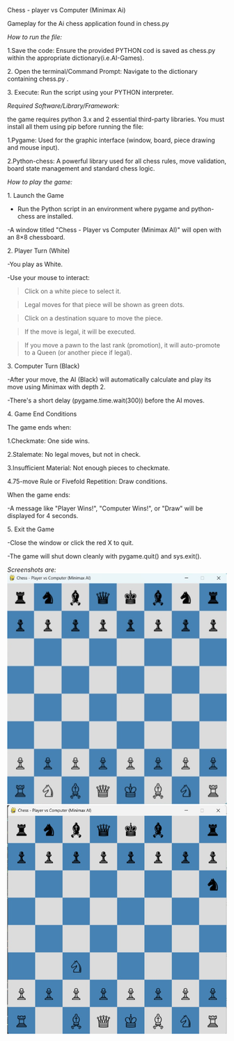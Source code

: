 Chess - player vs Computer (Minimax Ai)



Gameplay for the Ai chess application found in chess.py



*How to run the file:*



1.Save the code: Ensure the provided PYTHON cod is saved as chess.py within the appropriate dictionary(i.e.AI-Games).



2\. Open the terminal/Command Prompt: Navigate to the dictionary containing chess.py .



3\. Execute: Run the script using your PYTHON interpreter.





*Required Software/Library/Framework:*



the game requires python 3.x  and 2 essential third-party libraries. You must install all them using pip before running the file:



1.Pygame: Used for the graphic interface (window, board, piece drawing and mouse input).



2.Python-chess: A powerful library used for all chess rules, move validation, board state management and standard chess logic.





*How to play the game:*



1\. Launch the Game



- Run the Python script in an environment where pygame and python-chess are installed.



-A window titled "Chess - Player vs Computer (Minimax AI)" will open with an 8×8 chessboard.



2\. Player Turn (White)



-You play as White.



-Use your mouse to interact:



>Click on a white piece to select it.



>Legal moves for that piece will be shown as green dots.



>Click on a destination square to move the piece.



>If the move is legal, it will be executed.



>If you move a pawn to the last rank (promotion), it will auto-promote to a Queen (or another piece if legal).



3\. Computer Turn (Black)



-After your move, the AI (Black) will automatically calculate and play its move using Minimax with depth 2.



-There's a short delay (pygame.time.wait(300)) before the AI moves.



4\. Game End Conditions



The game ends when:



1.Checkmate: One side wins.



2.Stalemate: No legal moves, but not in check.



3.Insufficient Material: Not enough pieces to checkmate.



4.75-move Rule or Fivefold Repetition: Draw conditions.



When the game ends:



-A message like "Player Wins!", "Computer Wins!", or "Draw" will be displayed for 4 seconds.



5\. Exit the Game



-Close the window or click the red X to quit.



-The game will shut down cleanly with pygame.quit() and sys.exit().



*Screenshots are:*
![alt text](image-1.png)
![alt text](chess2.jpg)

